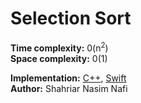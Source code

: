 # Selection Sort

__Time complexity:__ 0(n<sup>2</sup>) </br>
__Space complexity:__ 0(1)


__Implementation:__ [C++](../SelectionSort/CPP/SelectionSort.cpp), [Swift](../SelectionSort/Swift/SelectionSort.swift) <br>
__Author:__ Shahriar Nasim Nafi
